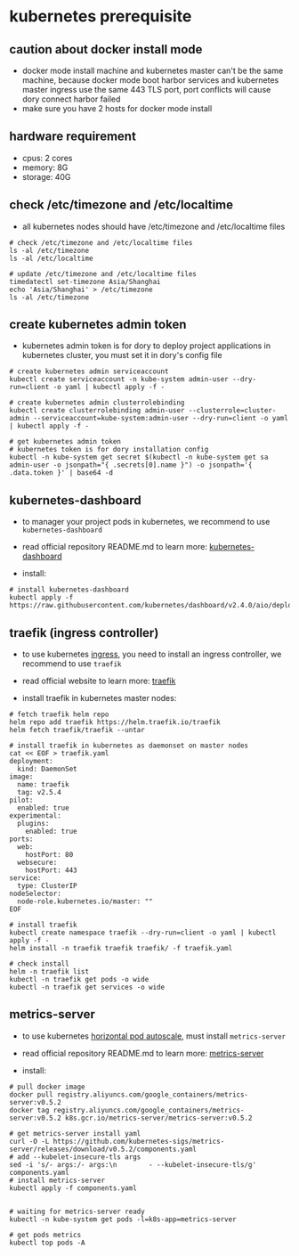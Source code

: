 # kubernetes prerequisite

## caution about docker install mode 

- docker mode install machine and kubernetes master can't be the same machine, because docker mode boot harbor services and kubernetes master ingress use the same 443 TLS port, port conflicts will cause dory connect harbor failed
- make sure you have 2 hosts for docker mode install 

## hardware requirement

- cpus: 2 cores
- memory: 8G
- storage: 40G

## check /etc/timezone and /etc/localtime

- all kubernetes nodes should have /etc/timezone and /etc/localtime files

```shell script
# check /etc/timezone and /etc/localtime files
ls -al /etc/timezone
ls -al /etc/localtime

# update /etc/timezone and /etc/localtime files
timedatectl set-timezone Asia/Shanghai
echo 'Asia/Shanghai' > /etc/timezone
ls -al /etc/timezone
```

## create kubernetes admin token

- kubernetes admin token is for dory to deploy project applications in kubernetes cluster, you must set it in dory's config file

```shell script
# create kubernetes admin serviceaccount
kubectl create serviceaccount -n kube-system admin-user --dry-run=client -o yaml | kubectl apply -f -

# create kubernetes admin clusterrolebinding
kubectl create clusterrolebinding admin-user --clusterrole=cluster-admin --serviceaccount=kube-system:admin-user --dry-run=client -o yaml | kubectl apply -f -

# get kubernetes admin token
# kubernetes token is for dory installation config
kubectl -n kube-system get secret $(kubectl -n kube-system get sa admin-user -o jsonpath="{ .secrets[0].name }") -o jsonpath='{ .data.token }' | base64 -d
```

## kubernetes-dashboard

- to manager your project pods in kubernetes, we recommend to use `kubernetes-dashboard`
- read official repository README.md to learn more: [kubernetes-dashboard](https://github.com/kubernetes/dashboard)

- install:
```shell script
# install kubernetes-dashboard
kubectl apply -f https://raw.githubusercontent.com/kubernetes/dashboard/v2.4.0/aio/deploy/recommended.yaml
```

## traefik (ingress controller)

- to use kubernetes [ingress](https://kubernetes.io/docs/concepts/services-networking/ingress/), you need to install an ingress controller, we recommend to use `traefik`
- read official website to learn more: [traefik](https://doc.traefik.io/traefik/)

- install traefik in kubernetes master nodes:
```shell script
# fetch traefik helm repo
helm repo add traefik https://helm.traefik.io/traefik
helm fetch traefik/traefik --untar

# install traefik in kubernetes as daemonset on master nodes
cat << EOF > traefik.yaml
deployment:
  kind: DaemonSet
image:
  name: traefik
  tag: v2.5.4
pilot:
  enabled: true
experimental:
  plugins:
    enabled: true
ports:
  web:
    hostPort: 80
  websecure:
    hostPort: 443
service:
  type: ClusterIP
nodeSelector:
  node-role.kubernetes.io/master: ""
EOF

# install traefik
kubectl create namespace traefik --dry-run=client -o yaml | kubectl apply -f -
helm install -n traefik traefik traefik/ -f traefik.yaml

# check install
helm -n traefik list
kubectl -n traefik get pods -o wide
kubectl -n traefik get services -o wide
```

## metrics-server

- to use kubernetes [horizontal pod autoscale](https://kubernetes.io/docs/tasks/run-application/horizontal-pod-autoscale/), must install `metrics-server`
- read official repository README.md to learn more: [metrics-server](https://github.com/kubernetes-sigs/metrics-server)

- install:
```shell script
# pull docker image
docker pull registry.aliyuncs.com/google_containers/metrics-server:v0.5.2
docker tag registry.aliyuncs.com/google_containers/metrics-server:v0.5.2 k8s.gcr.io/metrics-server/metrics-server:v0.5.2

# get metrics-server install yaml
curl -O -L https://github.com/kubernetes-sigs/metrics-server/releases/download/v0.5.2/components.yaml
# add --kubelet-insecure-tls args
sed -i 's/- args:/- args:\n        - --kubelet-insecure-tls/g' components.yaml
# install metrics-server
kubectl apply -f components.yaml


# waiting for metrics-server ready
kubectl -n kube-system get pods -l=k8s-app=metrics-server

# get pods metrics
kubectl top pods -A
```
